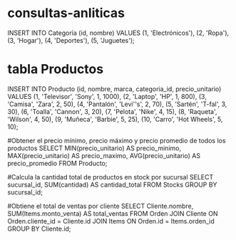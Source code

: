 # consultas-anliticas
INSERT INTO Categoría (id, nombre)
VALUES
    (1, 'Electrónicos'),
    (2, 'Ropa'),
    (3, 'Hogar'),
    (4, 'Deportes'),
    (5, 'Juguetes');

# tabla Productos
INSERT INTO Producto (id, nombre, marca, categoria_id, precio_unitario)
VALUES
    (1, 'Televisor', 'Sony', 1, 1000),
    (2, 'Laptop', 'HP', 1, 800),
    (3, 'Camisa', 'Zara', 2, 50),
    (4, 'Pantalón', 'Levi''s', 2, 70),
    (5, 'Sartén', 'T-fal', 3, 30),
    (6, 'Toalla', 'Cannon', 3, 20),
    (7, 'Pelota', 'Nike', 4, 15),
    (8, 'Raqueta', 'Wilson', 4, 50),
    (9, 'Muñeca', 'Barbie', 5, 25),
    (10, 'Carro', 'Hot Wheels', 5, 10);

  #Obtener el precio mínimo, precio máximo y precio promedio de todos los productos
SELECT
    MIN(precio_unitario) AS precio_minimo,
    MAX(precio_unitario) AS precio_maximo,
    AVG(precio_unitario) AS precio_promedio
FROM Producto;

#Calcula la cantidad total de productos en stock por sucursal
SELECT
    sucursal_id,
    SUM(cantidad) AS cantidad_total
FROM Stocks
GROUP BY sucursal_id;

#Obtiene el total de ventas por cliente
SELECT
    Cliente.nombre,
    SUM(Items.monto_venta) AS total_ventas
FROM Orden
JOIN Cliente ON Orden.cliente_id = Cliente.id
JOIN Items ON Orden.id = Items.orden_id
GROUP BY Cliente.id;




